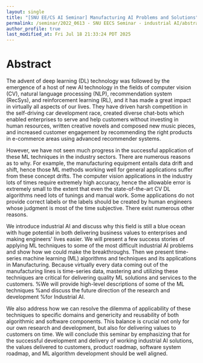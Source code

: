 ```yaml
---
layout: single
title: "[SNU EE/CS AI Seminar] Manufacturing AI Problems and Solutions"
permalink: /seminar/2022_0613 - SNU EECS Seminar - industrial AI/abstract
author_profile: true
last_modified_at: Fri Jul 18 21:33:24 PDT 2025
---
```


# Abstract

The advent of deep learning (DL) technology was followed by the emergence of a host of new AI technology in the fields of computer vision (CV), natural language processing (NLP), recommendation system (RecSys), and reinforcement learning (RL), and it has made a great impact in virtually all aspects of our lives.
They have driven harsh competition in the self-driving car development race, created diverse chat-bots which enabled
enterprises to serve and help customers without investing in human resources, written creative novels and
composed new music pieces, and increased customer engagement by recommending the right products in
e-commerce areas using advanced recommender systems.

However, we have not seen much progress in the successful application of these ML techniques
in the industry sectors.
There are numerous reasons as to why.
For example, the manufacturing equipment entails data drift and shift,
hence those ML methods working well for general applications suffer from these concept drifts.
The computer vision applications in the industry lots of times require extremely high accuracy,
hence the allowable error is extremely small to the extent that even the state-of-the-art CV DL algorithms
need lots of tunings and manual work.
Some applications do not provide correct labels or the labels should be created
by human engineers whose judgment is most of the time subjective.
There exist numerous other reasons.

We introduce industrial AI and discuss why this field is still a blue ocean with huge potential
in both delivering business values to enterprises and making engineers' lives easier.
We will present a few success stories of applying ML techniques
to some of the most difficult industrial AI problems
and show how we could make the breakthroughs.
Then we present time-series machine learning (ML) algorithms and techniques
and its applications in Manufacturing.
Because virtually every data coming out of the manufacturing lines is time-series data,
mastering and utilizing these techniques are critical for delivering
quality ML solutions and services to the customers.
%We will provide high-level descriptions of some of the ML techniques
%and discuss the future direction of the research and development
%for Industrial AI.

We also address how we can resolve the dilemma of applicability of these techniques to specific domains
and genericity and reusability of both algorithmic and software components.
This balance is crucial not only for our own research and development,
but also for delivering values to customers on time.
We will conclude this seminar by
emphasizing that for the successful development and delivery of working industrial AI solutions,
the values delivered to customers,
product roadmap,
software system roadmap,
and ML algorithm development
should be well aligned.
